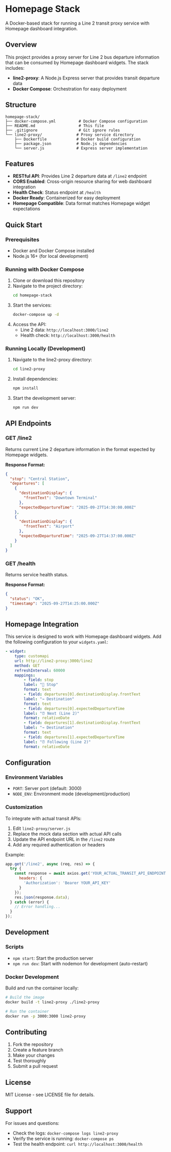 # Homepage Stack

A Docker-based stack for running a Line 2 transit proxy service with Homepage dashboard integration.

## Overview

This project provides a proxy server for Line 2 bus departure information that can be consumed by Homepage dashboard widgets. The stack includes:

- **line2-proxy**: A Node.js Express server that provides transit departure data
- **Docker Compose**: Orchestration for easy deployment

## Structure

```
homepage-stack/
├── docker-compose.yml          # Docker Compose configuration
├── README.md                   # This file
├── .gitignore                  # Git ignore rules
└── line2-proxy/               # Proxy service directory
    ├── Dockerfile             # Docker build configuration
    ├── package.json           # Node.js dependencies
    └── server.js              # Express server implementation
```

## Features

- **RESTful API**: Provides Line 2 departure data at `/line2` endpoint
- **CORS Enabled**: Cross-origin resource sharing for web dashboard integration
- **Health Check**: Status endpoint at `/health`
- **Docker Ready**: Containerized for easy deployment
- **Homepage Compatible**: Data format matches Homepage widget expectations

## Quick Start

### Prerequisites

- Docker and Docker Compose installed
- Node.js 16+ (for local development)

### Running with Docker Compose

1. Clone or download this repository
2. Navigate to the project directory:
   ```bash
   cd homepage-stack
   ```
3. Start the services:
   ```bash
   docker-compose up -d
   ```
4. Access the API:
   - Line 2 data: `http://localhost:3000/line2`
   - Health check: `http://localhost:3000/health`

### Running Locally (Development)

1. Navigate to the line2-proxy directory:
   ```bash
   cd line2-proxy
   ```
2. Install dependencies:
   ```bash
   npm install
   ```
3. Start the development server:
   ```bash
   npm run dev
   ```

## API Endpoints

### GET /line2

Returns current Line 2 departure information in the format expected by Homepage widgets.

**Response Format:**
```json
{
  "stop": "Central Station",
  "departures": [
    {
      "destinationDisplay": {
        "frontText": "Downtown Terminal"
      },
      "expectedDepartureTime": "2025-09-27T14:30:00.000Z"
    },
    {
      "destinationDisplay": {
        "frontText": "Airport"
      },
      "expectedDepartureTime": "2025-09-27T14:37:00.000Z"
    }
  ]
}
```

### GET /health

Returns service health status.

**Response Format:**
```json
{
  "status": "OK",
  "timestamp": "2025-09-27T14:25:00.000Z"
}
```

## Homepage Integration

This service is designed to work with Homepage dashboard widgets. Add the following configuration to your `widgets.yaml`:

```yaml
- widget:
    type: customapi
    url: http://line2-proxy:3000/line2
    method: GET
    refreshInterval: 60000
    mappings:
        - field: stop
        label: "🚌 Stop"
        format: text
        - field: departures[0].destinationDisplay.frontText
        label: "→ Destination"
        format: text
        - field: departures[0].expectedDepartureTime
        label: "⏰ Next (Line 2)"
        format: relativeDate
        - field: departures[1].destinationDisplay.frontText
        label: "→ Destination"
        format: text
        - field: departures[1].expectedDepartureTime
        label: "⏰ Following (Line 2)"
        format: relativeDate
```

## Configuration

### Environment Variables

- `PORT`: Server port (default: 3000)
- `NODE_ENV`: Environment mode (development/production)

### Customization

To integrate with actual transit APIs:

1. Edit `line2-proxy/server.js`
2. Replace the mock data section with actual API calls
3. Update the API endpoint URL in the `/line2` route
4. Add any required authentication or headers

Example:
```javascript
app.get('/line2', async (req, res) => {
  try {
    const response = await axios.get('YOUR_ACTUAL_TRANSIT_API_ENDPOINT', {
      headers: {
        'Authorization': 'Bearer YOUR_API_KEY'
      }
    });
    res.json(response.data);
  } catch (error) {
    // Error handling...
  }
});
```

## Development

### Scripts

- `npm start`: Start the production server
- `npm run dev`: Start with nodemon for development (auto-restart)

### Docker Development

Build and run the container locally:

```bash
# Build the image
docker build -t line2-proxy ./line2-proxy

# Run the container
docker run -p 3000:3000 line2-proxy
```

## Contributing

1. Fork the repository
2. Create a feature branch
3. Make your changes
4. Test thoroughly
5. Submit a pull request

## License

MIT License - see LICENSE file for details.

## Support

For issues and questions:
- Check the logs: `docker-compose logs line2-proxy`
- Verify the service is running: `docker-compose ps`
- Test the health endpoint: `curl http://localhost:3000/health`